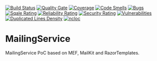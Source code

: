 [![Build Status](https://indesign.visualstudio.com/MailingService/_apis/build/status/asienicki.MailingService?branchName=master)](https://indesign.visualstudio.com/MailingService/_build/latest?definitionId=8&branchName=master) [![Quality Gate](https://sonarcloud.io/api/project_badges/measure?project=SHMS&metric=alert_status)](https://sonarcloud.io/dashboard?id=SHMS) [![Coverage](https://sonarcloud.io/api/project_badges/measure?project=SHMS&metric=coverage)](https://sonarcloud.io/dashboard?id=SHMS) [![Code Smells](https://sonarcloud.io/api/project_badges/measure?project=SHMS&metric=code_smells)](https://sonarcloud.io/project/issues?id=SHMS&resolved=false&types=CODE_SMELL) [![Bugs](https://sonarcloud.io/api/project_badges/measure?project=SHMS&metric=bugs)](https://sonarcloud.io/project/issues?id=SHMS&resolved=false&types=BUG) [![Sqale Rating](https://sonarcloud.io/api/project_badges/measure?project=SHMS&metric=sqale_rating)](https://sonarcloud.io/dashboard?id=SHMS) [![Reliability Rating](https://sonarcloud.io/api/project_badges/measure?project=SHMS&metric=reliability_rating)](https://sonarcloud.io/dashboard?id=SHMS) [![Security Rating](https://sonarcloud.io/api/project_badges/measure?project=SHMS&metric=security_rating)](https://sonarcloud.io/project/issues?id=SHMS&resolved=false&types=SECURITY_HOTSPOT) [![Vulnerabilities](https://sonarcloud.io/api/project_badges/measure?project=SHMS&metric=vulnerabilities)](https://sonarcloud.io/project/issues?id=SHMS&resolved=false&types=VULNERABILITY) [![Duplicated Lines Density](https://sonarcloud.io/api/project_badges/measure?project=SHMS&metric=duplicated_lines_density)](https://sonarcloud.io/component_measures?id=SHMS&metric=duplicated_lines&view=list) [![ncloc](https://sonarcloud.io/api/project_badges/measure?project=SHMS&metric=ncloc)](https://sonarcloud.io/dashboard?id=SHMS)


# MailingService
MailingService PoC based on MEF, MailKit and RazorTemplates.

